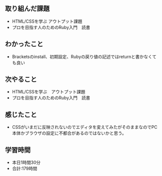 ## 取り組んだ課題
- HTML/CSSを学ぶ アウトプット課題
- プロを目指す人のためのRuby入門　読書
## わかったこと
- Bracketsのinstall、初期設定、Rubyの戻り値の記述ではreturnと書かなくても良い
## 次やること
- HTML/CSSを学ぶ　アウトプット課題
- プロを目指す人のためのRuby入門　読書
## 感じたこと
- CSSがいまだに反映されないのでエディタを変えてみたがそのままなのでPC本体かブラウザの設定に不都合があるのではないかと思う。
## 学習時間　
- 本日1時間30分<br>
- 合計:179時間
